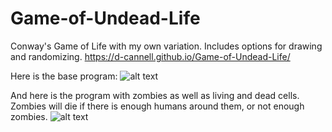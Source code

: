 # Game-of-Undead-Life
Conway's Game of Life with my own variation. Includes options for drawing and randomizing.
https://d-cannell.github.io/Game-of-Undead-Life/

Here is the base program:
![alt text](https://thumbs.gfycat.com/WellwornAdmirableLeafhopper-size_restricted.gif)

And here is the program with zombies as well as living and dead cells.
Zombies will die if there is enough humans around them, or not enough zombies.
![alt text](https://thumbs.gfycat.com/PlumpUnequaledAoudad-size_restricted.gif)
